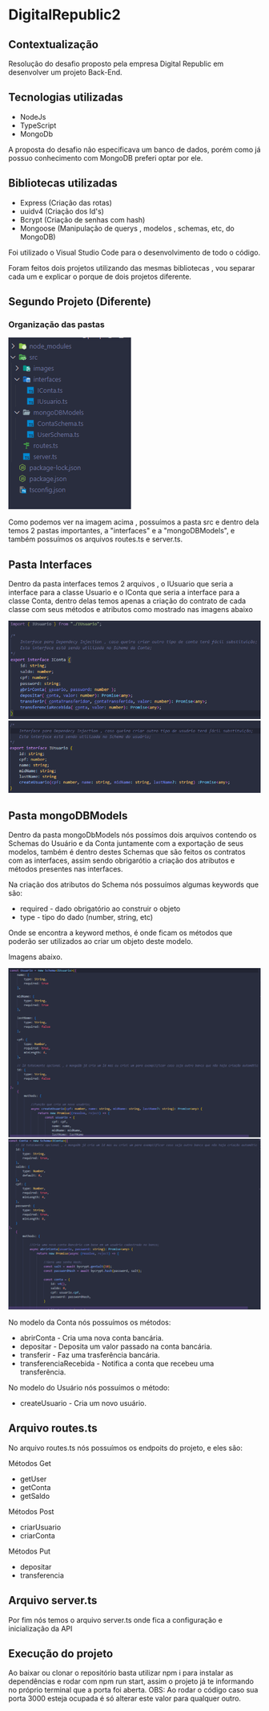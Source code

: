 # DigitalRepublic2

<section>
  <h2>Contextualização</h2>
    <p> Resolução do desafio proposto pela empresa Digital Republic em desenvolver um projeto Back-End. </p>
</section>

<section>
  <h2>Tecnologias utilizadas</h2>
    <ul>
      <li>NodeJs</li>
      <li>TypeScript</li>
      <li>MongoDb</li>
    </ul>
    <p> A proposta do desafio não especificava um banco de dados, porém como já possuo conhecimento com MongoDB preferi optar por ele. </p>
    <h2>Bibliotecas utilizadas</h2>
    <ul>
      <li>Express (Criação das rotas)</li>
      <li>uuidv4 (Criação dos Id's)</li>
      <li>Bcrypt (Criação de senhas com hash)</li>
      <li>Mongoose (Manipulação de querys , modelos , schemas, etc, do MongoDB)</li>
    </ul>
    <p> Foi utilizado o Visual Studio Code para o desenvolvimento de todo o código. </p>
    <p> Foram feitos dois projetos utilizando das mesmas bibliotecas , vou separar cada um e explicar o porque de dois projetos diferente. </p>
</section>

<section>
  <h2> Segundo Projeto (Diferente) </h2>
  <h3> Organização das pastas </h3>
  <img src="./src/images/pastas.png">
  <p> Como podemos ver na imagem acima , possuímos a pasta src e dentro dela temos 2 pastas importantes, a "interfaces" e a "mongoDBModels", e também possuímos os arquivos routes.ts e server.ts.</p>
  
  <h2> Pasta Interfaces </h2>
  <section>
    <p> Dentro da pasta interfaces temos 2 arquivos , o IUsuario que seria a interface para a classe Usuario e o IConta que seria a interface para a classe Conta, dentro delas temos apenas a criação do contrato de cada classe com seus métodos e atributos como mostrado nas imagens abaixo</p>
    <img src="./src/images/IConta.png">
    <img src="./src/images/IUsuario.png">
  </section>
  
  <h2> Pasta mongoDBModels </h2>
  <section>
    <p> Dentro da pasta mongoDbModels nós possímos dois arquivos contendo os Schemas do Usuário e da Conta juntamente com a exportação de seus modelos, também é dentro destes Schemas que são feitos os contratos com as interfaces, assim sendo obrigarótio a criação dos atributos e métodos presentes nas interfaces.</p>
    <p> Na criação dos atributos do Schema nós possuímos algumas keywords que são: </p>
    <ul>
      <li> required - dado obrigatório ao construir o objeto </li>
      <li> type - tipo do dado (number, string, etc) </li>
    </ul>
    <p> Onde se encontra a keyword methos, é onde ficam os métodos que poderão ser utilizados ao criar um objeto deste modelo.</p>
    <p> Imagens abaixo.</p>
    <img src="./src/images/UsuarioModel.png">
    <img src="./src/images/ContaModel.png">
    <p> No modelo da Conta nós possuímos os métodos: </p>
    <ul>
      <li> abrirConta - Cria uma nova conta bancária.</li>
      <li> depositar - Deposita um valor passado na conta bancária.</li>
      <li> transferir - Faz uma trasferência bancária.</li>
      <li> transferenciaRecebida - Notifica a conta que recebeu uma transferência.</li>
    </ul>
    <p> No modelo do Usuário nós possuímos o método: </p>
    <ul>
      <li> createUsuario - Cria um novo usuário.</li>
    </ul>
  </section>
  
  <h2> Arquivo routes.ts </h2>
  <section>
    <p> No arquivo routes.ts nós possuímos os endpoits do projeto, e eles são: </p>
    <p> Métodos Get </p>
    <ul> 
      <li> getUser </li>
      <li> getConta </li>
      <li> getSaldo </li>
    </ul>
    <p> Métodos Post </p>
    <ul> 
      <li> criarUsuario </li>
      <li> criarConta </li>
    </ul>
    <p> Métodos Put </p>
    <ul> 
      <li> depositar </li>
      <li> transferencia </li>
    </ul>
  </section>
  
  <h2> Arquivo server.ts </h2>
  <section> 
    <p> Por fim nós temos o arquivo server.ts onde fica a configuração e inicialização da API</p>
  </section>
  
  <h2> Execução do projeto </h2>
    <p> Ao baixar ou clonar o repositório basta utilizar npm i para instalar as dependências e rodar com npm run start, assim o projeto já te informando no próprio terminal que a porta foi aberta.
      OBS: Ao rodar o código caso sua porta 3000 esteja ocupada é só alterar este valor para qualquer outro.
  </p>
</section>
